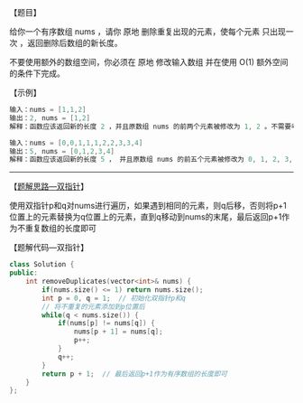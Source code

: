 【题目】

给你一个有序数组 nums ，请你 原地 删除重复出现的元素，使每个元素 只出现一次 ，返回删除后数组的新长度。

不要使用额外的数组空间，你必须在 原地 修改输入数组 并在使用 O(1) 额外空间的条件下完成。

【示例】

```c++
输入：nums = [1,1,2]
输出：2, nums = [1,2]
解释：函数应该返回新的长度 2 ，并且原数组 nums 的前两个元素被修改为 1, 2 。不需要考虑数组中超出新长度后面的元素。
```

```c++
输入：nums = [0,0,1,1,1,2,2,3,3,4]
输出：5, nums = [0,1,2,3,4]
解释：函数应该返回新的长度 5 ， 并且原数组 nums 的前五个元素被修改为 0, 1, 2, 3, 4 。不需要考虑数组中超出新长度后面的元素。。
```

---

【[题解思路—双指针](https://leetcode-cn.com/problems/remove-duplicates-from-sorted-array/solution/shuang-zhi-zhen-shan-chu-zhong-fu-xiang-dai-you-hu/)】

使用双指针p和q对nums进行遍历，如果遇到相同的元素，则q后移，否则将p+1位置上的元素替换为q位置上的元素，直到q移动到nums的末尾，最后返回p+1作为不重复数组的长度即可

【题解代码—双指针】

```c++
class Solution {
public:
    int removeDuplicates(vector<int>& nums) {
        if(nums.size() <= 1) return nums.size();
        int p = 0, q = 1;  // 初始化双指针p和q
        // 将不重复的元素添加到p位置后
        while(q < nums.size()) {
            if(nums[p] != nums[q]) {
                nums[p + 1] = nums[q];
                p++;
            }
            q++;
        }
        return p + 1;  // 最后返回p+1作为有序数组的长度即可
    }
};
```

